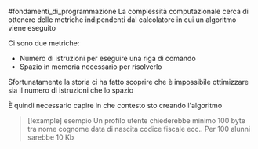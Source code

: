 #fondamenti_di_programmazione
La complessità computazionale cerca di ottenere delle metriche indipendenti dal calcolatore in cui un algoritmo viene eseguito

Ci sono due metriche:
- Numero di istruzioni per eseguire una riga di comando
- Spazio in memoria necessario per risolverlo

Sfortunatamente la storia ci ha fatto scoprire che è impossibile ottimizzare sia il numero di istruzioni che lo spazio

È quindi necessario capire in che contesto sto creando l'algoritmo

> [!example] esempio
> Un profilo utente chiederebbe minimo 100 byte tra nome cognome data di nascita codice fiscale ecc..
> Per 100 alunni sarebbe 10 Kb


